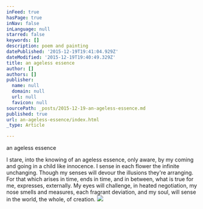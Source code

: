 ```yaml
---
inFeed: true
hasPage: true
inNav: false
inLanguage: null
starred: false
keywords: []
description: poem and painting
datePublished: '2015-12-19T19:41:04.929Z'
dateModified: '2015-12-19T19:40:49.329Z'
title: an ageless essence
author: []
authors: []
publisher:
  name: null
  domain: null
  url: null
  favicon: null
sourcePath: _posts/2015-12-19-an-ageless-essence.md
published: true
url: an-ageless-essence/index.html
_type: Article

---
```

an ageless essence

I stare, into the knowing 
of an ageless essence,
only aware,
by my coming and going
in a child like innocence. 
I sense in each flower 
the infinite unchanging.
Though my senses will devour
the illusions they're arranging.
For that 
which arises in time,
ends in time,
and in between,
what is true for me,
expresses, externally.
My eyes 
will challenge,
in heated negotiation, 
my nose 
smells and measures,
each fragrant deviation,
and my soul, 
will sense in the world,
the whole,
of creation. ![](https://the-grid-user-content.s3-us-west-2.amazonaws.com/10191978-a918-435a-9591-3f8c25f66a66.jpg)